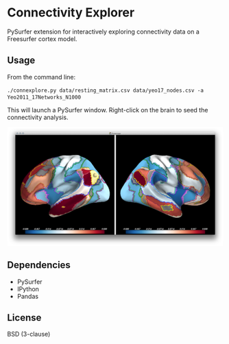 Connectivity Explorer
=====================

PySurfer extension for interactively exploring connectivity data on a Freesurfer cortex model.

Usage
-----

From the command line:

```
./connexplore.py data/resting_matrix.csv data/yeo17_nodes.csv -a Yeo2011_17Networks_N1000
```

This will launch a PySurfer window. Right-click on the brain to seed the connectivity analysis.

![screenshot](screenshot.png)

Dependencies
------------

- PySurfer
- IPython
- Pandas

License
-------

BSD (3-clause)
